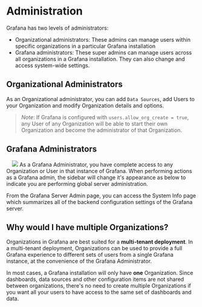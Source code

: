 # Administration

Grafana has two levels of administrators:

* Organizational administrators: These admins can manage users within specific organizations in a particular Grafana installation
* Grafana administrators: These super admins can manage users across all organizations in a Grafana installation. They can also change and access system-wide settings.

## Organizational Administrators

As an Organizational administrator, you can add `Data Sources`, add Users to your Organization and
modify Organization details and options.

> *Note*: If Grafana is configured with `users.allow_org_create = true`, any User of any Organization will be able to
> start their own Organization and become the administrator of that Organization.


## Grafana Administrators

<img src="/img/v2/admin_sidenav.png" class="pull-right" style="margin-left: 15px">
As a Grafana Administrator, you have complete access to any Organization or User in that instance of Grafana.
When performing actions as a Grafana admin, the sidebar will change it's appearance as below to indicate you are performing global server administration.

From the Grafana Server Admin page, you can access the System Info page which summarizes all of the backend configuration settings of the Grafana server.

## Why would I have multiple Organizations?

Organizations in Grafana are best suited for a **multi-tenant deployment**. In a multi-tenant deployment,
Organizations can be used to provide a full Grafana experience to different sets of users from a single Grafana instance,
at the convenience of the Grafana Administrator.

In most cases, a Grafana installation will only have **one** Organization. Since dashboards, data sources and other configuration items are not shared between organizations, there's no need to create multiple Organizations if you want all your users to have access to the same set of dashboards and data.
